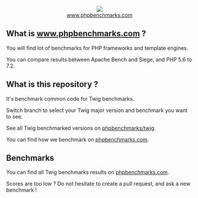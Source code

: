 <p align="center">
  <img src="http://www.phpbenchmarks.com/images/logo_github.png">
  <br>
  <a href="http://www.phpbenchmarks.com" target="_blank">www.phpbenchmarks.com</a>
</p>

## What is www.phpbenchmarks.com ?

You will find lot of benchmarks for PHP frameworks and template engines.

You can compare results between Apache Bench and Siege, and PHP 5.6 to 7.2.

## What is this repository ?

It's benchmark common code for Twig benchmarks.

Switch branch to select your Twig major version and benchmark you want to see.

See all Twig benchmarked versions on [phpbenchmarks/twig](https://github.com/phpbenchmarks/twig).

You can find how we benchmark on [phpbenchmarks.com](http://www.phpbenchmarks.com/en/benchmark-protocol.html).

## Benchmarks

You can find all Twig benchmarks results on [phpbenchmarks.com](http://www.phpbenchmarks.com/en/benchmark/twig.html).

Scores are too low ? Do not hesitate to create a pull request, and ask a new benchmark !
